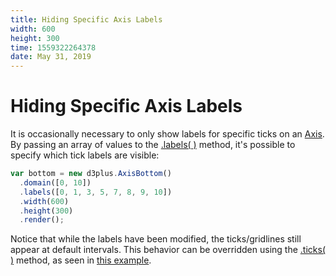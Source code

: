 ```yaml
---
title: Hiding Specific Axis Labels
width: 600
height: 300
time: 1559322264378
date: May 31, 2019
---
```


[width]: 600
[height]: 300

# Hiding Specific Axis Labels

It is occasionally necessary to only show labels for specific ticks on an [Axis](http://d3plus.org/docs/#Axis). By passing an array of values to the [.labels( )](http://d3plus.org/docs/#Axis.labels) method, it's possible to specify which tick labels are visible:

```js
var bottom = new d3plus.AxisBottom()
  .domain([0, 10])
  .labels([0, 1, 3, 5, 7, 8, 9, 10])
  .width(600)
  .height(300)
  .render();
```

Notice that while the labels have been modified, the ticks/gridlines still appear at default intervals. This behavior can be overridden using the [.ticks( )](http://d3plus.org/docs/#Axis.ticks) method, as seen in [this example](http://d3plus.org/examples/d3plus-axis/ticks/).
